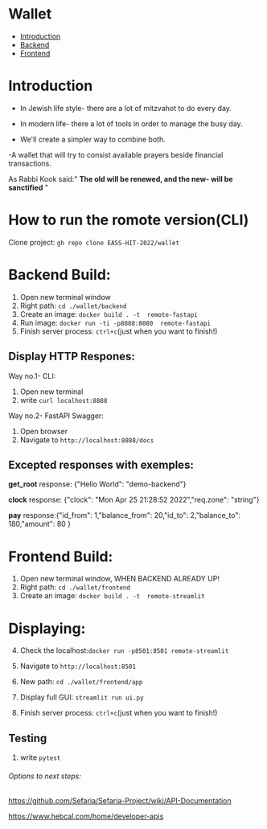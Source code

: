 # Wallet
-   [Introduction](#introduction)
-   [Backend](#backend-build) 
-   [Frontend](#frontend-build)


# Introduction
- In Jewish life style- there are a lot of mitzvahot to do every day.


- In modern life- there a lot of tools in order to manage the busy day.


- We'll create a simpler way to combine both.
 

-A wallet that will try to consist available prayers beside financial transactions.


 As Rabbi Kook said:" **The old will be renewed, and the new- will be sanctified** "
 

# How to run the romote version(CLI)
 Clone project: `gh repo clone EASS-HIT-2022/wallet`


# Backend Build:
1. Open new terminal window
2. Right path: `cd ./wallet/backend`
3. Create an image: `docker build . -t  remote-fastapi`
4. Run image: `docker run -ti -p8888:8080  remote-fastapi`
5. Finish server process: `ctrl+c`(just when you want to finish!)

## Display HTTP Respones:
Way no.1- CLI:
1. Open new terminal
2. write `curl localhost:8888`

Way no.2- FastAPI Swagger:
1. Open browser
2. Navigate to `http://localhost:8888/docs`

## Excepted responses with exemples:

**get_root** response:  {"Hello World": "demo-backend"}

**clock** response: {"clock": "Mon Apr 25 21:28:52 2022","req.zone": "string"}

**pay** response:{"id_from": 1,"balance_from": 20,"id_to": 2,"balance_to": 180,"amount": 80
}


# Frontend Build:
1. Open new terminal window, WHEN BACKEND ALREADY UP!
2. Right path: `cd ./wallet/frontend`
3. Create an image: `docker build . -t  remote-streamlit`

# Displaying:
4. Check the localhost:`docker run -p8501:8501 remote-streamlit`
5. Navigate to `http://localhost:8501`

6. New path: `cd ./wallet/frontend/app`
7. Display full GUI: `streamlit run ui.py`
8. Finish server process: `ctrl+c`(just when you want to finish!)



## Testing ##
1.  write `pytest`




 ###### Options to next steps:
 
 
https://github.com/Sefaria/Sefaria-Project/wiki/API-Documentation
 

https://www.hebcal.com/home/developer-apis
